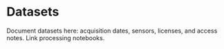 # Datasets

Document datasets here: acquisition dates, sensors, licenses, and access notes. Link processing notebooks.
